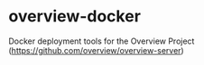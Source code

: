 overview-docker
===============

Docker deployment tools for the Overview Project (https://github.com/overview/overview-server)
